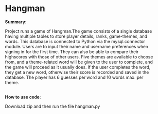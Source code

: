 # Hangman
<b>Summary:</b>
<p>Project runs a game of Hangman.The game consists of a single database having multiple tables to store player details, ranks, game-themes, and words. This database is connected to Python via the mysql.connector module. Users are to input their name and username preferences when signing in for the first time. They can also be able to compare their highscores with those of other users. Five themes are available to choose from, and a theme-related word will be given to the user to complete, and the game will proceed as it usually does. If the user completes the word, they get a new word, otherwise their score is recorded and saved in the database. The player has 6 guesses per word and 10 words max. per theme. 
</p>
<br>
<b>How to use code:</b>
<br>
<p>Download zip and then run the file hangman.py</p>
<br>
